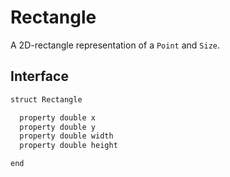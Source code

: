 # Rectangle

A 2D-rectangle representation of a `Point` and `Size`.

## Interface

```javascript
struct Rectangle

  property double x
  property double y
  property double width
  property double height

end
```
